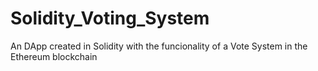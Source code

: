 # Solidity_Voting_System
An DApp created in Solidity with the funcionality of a Vote System in the Ethereum blockchain 
